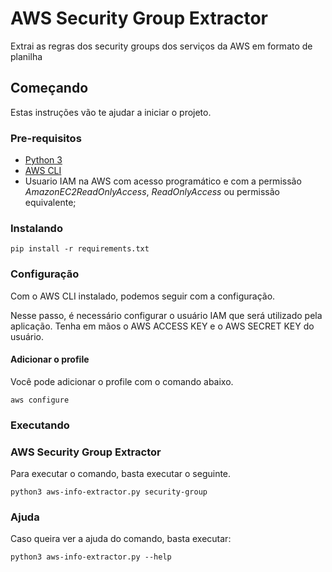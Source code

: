 # AWS Security Group Extractor

Extrai as regras dos security groups dos serviços da AWS em formato de planilha

## Começando

Estas instruções vão te ajudar a iniciar o projeto.

### Pre-requisitos

- [Python 3](https://www.python.org/downloads/)
- [AWS CLI](https://docs.aws.amazon.com/cli/latest/userguide/install-cliv2.html)
- Usuario IAM na AWS com acesso programático e com a permissão *AmazonEC2ReadOnlyAccess*, *ReadOnlyAccess* ou permissão equivalente;

### Instalando

```
pip install -r requirements.txt
```

### Configuração
Com o AWS CLI instalado, podemos seguir com a configuração.

Nesse passo, é necessário configurar o usuário IAM que será utilizado pela aplicação.
Tenha em mãos o AWS ACCESS KEY e o AWS SECRET KEY do usuário.

#### Adicionar o profile

Você pode adicionar o profile com o comando abaixo.

```
aws configure
```

### Executando

### AWS Security Group Extractor

Para executar o comando, basta executar o seguinte.
```
python3 aws-info-extractor.py security-group
```

### Ajuda

Caso queira ver a ajuda do comando, basta executar:
```
python3 aws-info-extractor.py --help
```

